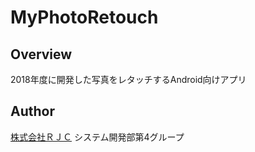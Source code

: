 # MyPhotoRetouch

## Overview
2018年度に開発した写真をレタッチするAndroid向けアプリ

## Author
[株式会社ＲＪＣ](https://www.r-jc.jp/) システム開発部第4グループ

